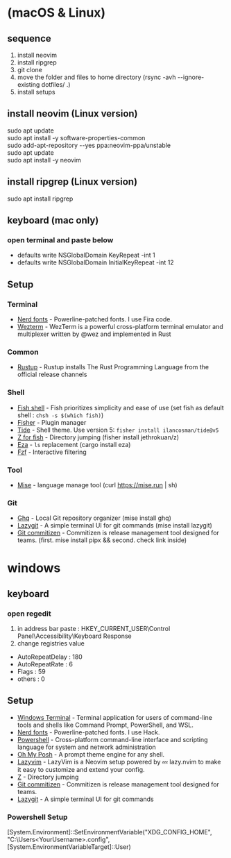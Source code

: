 # (macOS & Linux)
## sequence
1. install neovim
2. install ripgrep
3. git clone
4. move the folder and files to home directory (rsync -avh --ignore-existing dotfiles/ .)
5. install setups

## install neovim (Linux version)
sudo apt update  
sudo apt install -y software-properties-common  
sudo add-apt-repository --yes ppa:neovim-ppa/unstable  
sudo apt update  
sudo apt install -y neovim  

## install ripgrep (Linux version)
sudo apt install ripgrep  

## keyboard (mac only)
### open terminal and paste below
- defaults write NSGlobalDomain KeyRepeat -int 1
- defaults write NSGlobalDomain InitialKeyRepeat -int 12

## Setup
### Terminal
- [Nerd fonts](https://github.com/ryanoasis/nerd-fonts) - Powerline-patched fonts. I use Fira code.
- [Wezterm](https://wezfurlong.org/wezterm/) - WezTerm is a powerful cross-platform terminal emulator and multiplexer written by @wez and implemented in Rust

### Common
- [Rustup](https://www.rust-lang.org/tools/install) - Rustup installs The Rust Programming Language from the official release channels

### Shell
- [Fish shell](https://fishshell.com/) - Fish prioritizes simplicity and ease of use (set fish as default shell : `chsh -s $(which fish)`)
- [Fisher](https://github.com/jorgebucaran/fisher) - Plugin manager
- [Tide](https://github.com/IlanCosman/tide) - Shell theme. Use version 5: `fisher install ilancosman/tide@v5`
- [Z for fish](https://github.com/jethrokuan/z) - Directory jumping (fisher install jethrokuan/z)
- [Eza](https://github.com/eza-community/eza) - `ls` replacement (cargo install eza)
- [Fzf](https://github.com/PatrickF1/fzf.fish) - Interactive filtering

### Tool
- [Mise](https://github.com/jdx/mise) - language manage tool (curl https://mise.run | sh)
  
### Git
- [Ghq](https://github.com/x-motemen/ghq) - Local Git repository organizer (mise install ghq)
- [Lazygit](https://github.com/jesseduffield/lazygit) - A simple terminal UI for git commands (mise install lazygit) 
- [Git commitizen](https://commitizen-tools.github.io/commitizen/) - Commitizen is release management tool designed for teams. (first. mise install pipx && second. check link inside)

# windows
## keyboard
### open regedit
1. in address bar paste : HKEY_CURRENT_USER\Control Panel\Accessibility\Keyboard Response
2. change registries value
- AutoRepeatDelay : 180
- AutoRepeatRate : 6
- Flags : 59
- others : 0
## Setup
- [Windows Terminal](https://apps.microsoft.com/detail/9n0dx20hk701) - Terminal application for users of command-line tools and shells like Command Prompt, PowerShell, and WSL.
- [Nerd fonts](https://github.com/ryanoasis/nerd-fonts) - Powerline-patched fonts. I use Hack.
- [Powershell](https://learn.microsoft.com/en-us/powershell/scripting/install/installing-powershell-on-windows) - Cross-platform command-line interface and scripting language for system and network administration
- [Oh My Posh](https://ohmyposh.dev/) - A prompt theme engine for any shell.
- [Lazyvim](https://www.lazyvim.org/) - LazyVim is a Neovim setup powered by 💤 lazy.nvim to make it easy to customize and extend your config.
- [Z](https://www.powershellgallery.com/packages/z/) - Directory jumping
- [Git commitizen](https://commitizen-tools.github.io/commitizen/) - Commitizen is release management tool designed for teams.
- [Lazygit](https://github.com/jesseduffield/lazygit) - A simple terminal UI for git commands

### Powershell Setup
[System.Environment]::SetEnvironmentVariable("XDG_CONFIG_HOME", "C:\Users\<YourUsername>\.config", [System.EnvironmentVariableTarget]::User)
